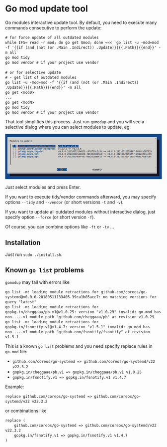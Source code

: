 # Go mod update tool

Go modules interactive update tool. By default, you need to execute many commands
consecutive to perform the update:

```shell
# for force update of all outdated modules
while IFS= read -r mod; do go get $mod; done <<< `go list -u -mod=mod -f '{{if (and (not (or .Main .Indirect)) .Update)}}{{.Path}}{{end}}' -m all`
go mod tidy
go mod vendor # if your project use vendor

# or for selective update
# - get list of outdated modules
go list -u -mod=mod -f '{{if (and (not (or .Main .Indirect)) .Update)}}{{.Path}}{{end}}' -m all
go get <mod0>
...
go get <modN>
go mod tidy
go mod vendor # if your project use vendor
```

That tool simplifies this process. Just run `gomodup` and you will see a selective dialog
where you can select modules to update, eg:

![Example](dialog.png)

Just select modules and press Enter.

If you want to execute tidy/vendor commands afterward, you may specify options `--tidy` and
`--vendor` (or short versions `-t` and `-v`).

If you want to update all outdated modules without interactive dialog, just specify option
`--force` (or short version `-f`).

Of course, you can combine options like `-ft` or `-tv` ...

## Installation

Just run `sudo ./install.sh`.

## Known `go list` problems

`gomodup` may fail with errors like
```shell
go list -m: loading module retractions for github.com/coreos/go-systemd@v0.0.0-20180511133405-39ca1b05acc7: no matching versions for query "latest"
go list -m: loading module retractions for gopkg.in/cheggaaa/pb.v1@v1.0.25: version "v1.0.29" invalid: go.mod has non-....v1 module path "github.com/cheggaaa/pb" at revision v1.0.29
go list -m: loading module retractions for gopkg.in/fsnotify.v1@v1.4.7: version "v1.5.1" invalid: go.mod has non-....v1 module path "github.com/fsnotify/fsnotify" at revision v1.5.1
```

This is a known `go list` problems and you need specify replace rules in `go.mod` file:
* `github.com/coreos/go-systemd => github.com/coreos/go-systemd/v22 v22.3.2`
* `gopkg.in/cheggaaa/pb.v1 => gopkg.in/cheggaaa/pb.v1 v1.0.25`
* `gopkg.in/fsnotify.v1 => gopkg.in/fsnotify.v1 v1.4.7`

Example:
```shell
replace github.com/coreos/go-systemd => github.com/coreos/go-systemd/v22 v22.3.2
```
or combinations like
```shell
replace (
    github.com/coreos/go-systemd => github.com/coreos/go-systemd/v22 v22.3.2
    gopkg.in/fsnotify.v1 => gopkg.in/fsnotify.v1 v1.4.7
)
```
